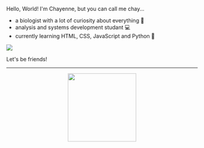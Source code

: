 Hello, World! I'm Chayenne, but you can call me chay...

<ul>
  <li>
    a biologist with a lot of curiosity about everything 🌱
  </li>
  <li>
    analysis and systems development studant 💻
  </li>
  <li>
    currently learning HTML, CSS, JavaScript and Python 🐍
  </li>
</ul>
  
![](https://github.com/chagasdecastro/chagasdecastro/blob/main/Untitled_Artwork.gif)

Let's be friends!

<div align="center">
  <a href="https://github.com/chagasdecastro">
    <hr>
  <img height="180em" src="https://github-readme-stats.vercel.app/api?username=chagasdecastro&show_icons=true&theme=dracula&include_all_commits=true&count_private=false"/>
</div>
